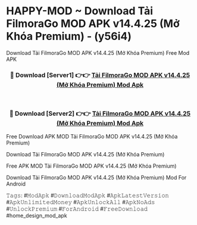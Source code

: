 # HAPPY-MOD ~ Download Tải FilmoraGo MOD APK v14.4.25 (Mở Khóa Premium) - (y56i4)
Download Tải FilmoraGo MOD APK v14.4.25 (Mở Khóa Premium) Free Mod APK

<div align="center">
<h3>🔴 Download [Server1] 👉👉 <a href="https://apk-comot.site?title=Tải_FilmoraGo_MOD_APK_v14.4.25_(Mở_Khóa_Premium)">Tải FilmoraGo MOD APK v14.4.25 (Mở Khóa Premium) Mod Apk</a></h3><br>

<h3>🔴 Download [Server2] 👉👉 <a href="https://apk-comot.site?title=Tải_FilmoraGo_MOD_APK_v14.4.25_(Mở_Khóa_Premium)">Tải FilmoraGo MOD APK v14.4.25 (Mở Khóa Premium) Mod Apk</a></h3>
</div>


Free Download APK MOD Tải FilmoraGo MOD APK v14.4.25 (Mở Khóa Premium)

Download Tải FilmoraGo MOD APK v14.4.25 (Mở Khóa Premium) 

Free APK MOD Tải FilmoraGo MOD APK v14.4.25 (Mở Khóa Premium) 

Download Tải FilmoraGo MOD APK v14.4.25 (Mở Khóa Premium) Mod For Android

𝚃𝚊𝚐𝚜: #𝙼𝚘𝚍𝙰𝚙𝚔 #𝙳𝚘𝚠𝚗𝚕𝚘𝚊𝚍𝙼𝚘𝚍𝙰𝚙𝚔 #𝙰𝚙𝚔𝙻𝚊𝚝𝚎𝚜𝚝𝚅𝚎𝚛𝚜𝚒𝚘𝚗 #𝙰𝚙𝚔𝚄𝚗𝚕𝚒𝚖𝚒𝚝𝚎𝚍𝙼𝚘𝚗𝚎𝚢 #𝙰𝚙𝚔𝚄𝚗𝚕𝚘𝚌𝚔𝙰𝚕𝚕 #𝙰𝚙𝚔𝙽𝚘𝙰𝚍𝚜 #𝚄𝚗𝚕𝚘𝚌𝚔𝙿𝚛𝚎𝚖𝚒𝚞𝚖 #𝙵𝚘𝚛𝙰𝚗𝚍𝚛𝚘𝚒𝚍 #𝙵𝚛𝚎𝚎𝙳𝚘𝚠𝚗𝚕𝚘𝚊𝚍 #home_design_mod_apk